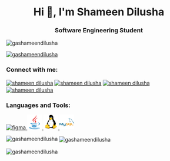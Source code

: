 <h1 align="center">Hi 👋, I'm Shameen Dilusha</h1>
<h3 align="center">Software Engineering Student</h3>

<p align="left"> <img src="https://komarev.com/ghpvc/?username=gashameendilusha&label=Profile%20views&color=0e75b6&style=flat" alt="gashameendilusha" /> </p>

<p align="left"> <a href="https://github.com/ryo-ma/github-profile-trophy"><img src="https://github-profile-trophy.vercel.app/?username=gashameendilusha" alt="gashameendilusha" /></a> </p>

<h3 align="left">Connect with me:</h3>
<p align="left">
<a href="https://linkedin.com/in/shameen dilusha" target="blank"><img align="center" src="https://raw.githubusercontent.com/rahuldkjain/github-profile-readme-generator/master/src/images/icons/Social/linked-in-alt.svg" alt="shameen dilusha" height="30" width="40" /></a>
<a href="https://fb.com/shameen dilusha" target="blank"><img align="center" src="https://raw.githubusercontent.com/rahuldkjain/github-profile-readme-generator/master/src/images/icons/Social/facebook.svg" alt="shameen dilusha" height="30" width="40" /></a>
<a href="https://instagram.com/shameen dilusha" target="blank"><img align="center" src="https://raw.githubusercontent.com/rahuldkjain/github-profile-readme-generator/master/src/images/icons/Social/instagram.svg" alt="shameen dilusha" height="30" width="40" /></a>
<a href="https://www.youtube.com/c/shameen dilusha" target="blank"><img align="center" src="https://raw.githubusercontent.com/rahuldkjain/github-profile-readme-generator/master/src/images/icons/Social/youtube.svg" alt="shameen dilusha" height="30" width="40" /></a>
</p>

<h3 align="left">Languages and Tools:</h3>
<p align="left"> <a href="https://www.figma.com/" target="_blank" rel="noreferrer"> <img src="https://www.vectorlogo.zone/logos/figma/figma-icon.svg" alt="figma" width="40" height="40"/> </a> <a href="https://www.java.com" target="_blank" rel="noreferrer"> <img src="https://raw.githubusercontent.com/devicons/devicon/master/icons/java/java-original.svg" alt="java" width="40" height="40"/> </a> <a href="https://www.linux.org/" target="_blank" rel="noreferrer"> <img src="https://raw.githubusercontent.com/devicons/devicon/master/icons/linux/linux-original.svg" alt="linux" width="40" height="40"/> </a> <a href="https://www.mysql.com/" target="_blank" rel="noreferrer"> <img src="https://raw.githubusercontent.com/devicons/devicon/master/icons/mysql/mysql-original-wordmark.svg" alt="mysql" width="40" height="40"/> </a> </p>

<p><img align="left" src="https://github-readme-stats.vercel.app/api/top-langs?username=gashameendilusha&show_icons=true&locale=en&layout=compact" alt="gashameendilusha" /></p>

<p>&nbsp;<img align="center" src="https://github-readme-stats.vercel.app/api?username=gashameendilusha&show_icons=true&locale=en" alt="gashameendilusha" /></p>

<p><img align="center" src="https://github-readme-streak-stats.herokuapp.com/?user=gashameendilusha&" alt="gashameendilusha" /></p>
